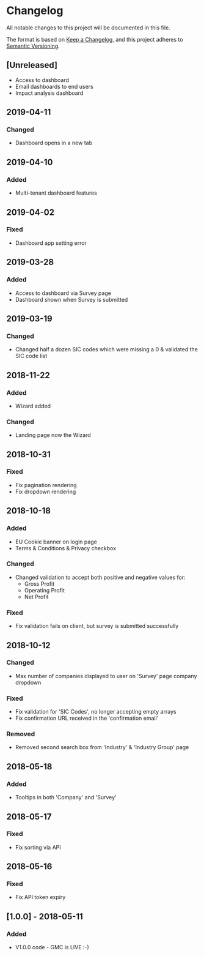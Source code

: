 # Changelog

All notable changes to this project will be documented in this file.

The format is based on [Keep a Changelog](https://keepachangelog.com/en/1.0.0/),
and this project adheres to [Semantic Versioning](https://semver.org/spec/v2.0.0.html).

## [Unreleased]

- Access to dashboard
- Email dashboards to end users
- Impact analysis dashboard

## 2019-04-11

### Changed

- Dashboard opens in a new tab

## 2019-04-10

### Added

- Multi-tenant dashboard features

## 2019-04-02

### Fixed

- Dashboard app setting error

## 2019-03-28

### Added

- Access to dashboard via Survey page
- Dashboard shown when Survey is submitted

## 2019-03-19

### Changed

- Changed half a dozen SIC codes which were missing a 0 & validated the SIC code list

## 2018-11-22

### Added

- Wizard added

### Changed

- Landing page now the Wizard

## 2018-10-31

### Fixed

- Fix pagination rendering
- Fix dropdown rendering

## 2018-10-18

### Added

- EU Cookie banner on login page
- Terms & Conditions & Privacy checkbox

### Changed

- Changed validation to accept both positive and negative values for:
  - Gross Profit
  - Operating Profit
  - Net Profit

### Fixed

- Fix validation fails on client, but survey is submitted successfully

## 2018-10-12

### Changed

- Max number of companies displayed to user on 'Survey' page company dropdown

### Fixed

- Fix validation for 'SIC Codes', no longer accepting empty arrays
- Fix confirmation URL received in the 'confirmation email'

### Removed

- Removed second search box from 'Industry' & 'Industry Group' page

## 2018-05-18

### Added

- Tooltips in both 'Company' and 'Survey'

## 2018-05-17

### Fixed

- Fix sorting via API

## 2018-05-16

### Fixed

- Fix API token expiry

## [1.0.0] - 2018-05-11

### Added

- V1.0.0 code - GMC is LIVE :-)
